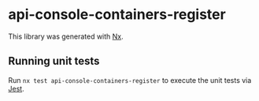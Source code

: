 # api-console-containers-register

This library was generated with [Nx](https://nx.dev).

## Running unit tests

Run `nx test api-console-containers-register` to execute the unit tests via [Jest](https://jestjs.io).
